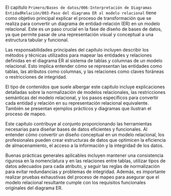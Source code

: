 El capítulo `Primero/Bases de datos/006-Interpretación de Diagramas EntidadRelación/003-Paso del diagrama ER al modelo relacional` tiene como objetivo principal explicar el proceso de transformación que se realiza para convertir un diagrama de entidad-relación (ER) en un modelo relacional. Este es un paso crucial en la fase de diseño de bases de datos, ya que permite pasar de una representación visual y conceptual a una estructura tabular y funcional.

Las responsabilidades principales del capítulo incluyen describir los métodos y técnicas utilizados para mapear las entidades y relaciones definidas en el diagrama ER al sistema de tablas y columnas de un modelo relacional. Esto implica entender cómo se representan las entidades como tablas, las atributos como columnas, y las relaciones como claves foráneas o restricciones de integridad.

El tipo de contenidos que suele albergar este capítulo incluye explicaciones detalladas sobre la normalización de modelos relacionales, las restricciones semánticas del modelo relacional, y los pasos específicos para convertir cada entidad y relación en su representación relacional equivalente. También se presentan ejemplos prácticos y diagramas que ilustran el proceso de mapeo.

Este capítulo contribuye al conjunto proporcionando las herramientas necesarias para diseñar bases de datos eficientes y funcionales. Al entender cómo convertir un diseño conceptual en un modelo relacional, los profesionales pueden crear estructuras de datos que optimicen la eficiencia de almacenamiento, el acceso a la información y la integridad de los datos.

Buenas prácticas generales aplicables incluyen mantener una consistencia rigurosa en la nomenclatura y en las relaciones entre tablas, utilizar tipos de datos adecuados para cada atributo, y seguir las reglas de normalización para evitar redundancias y problemas de integridad. Además, es importante realizar pruebas exhaustivas del proceso de mapeo para asegurar que el modelo relacional resultante cumple con los requisitos funcionales originales del diagrama ER.
